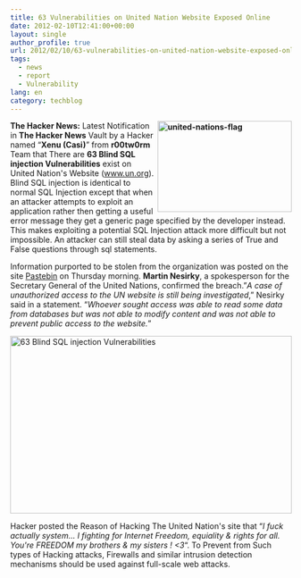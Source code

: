```yaml
---
title: 63 Vulnerabilities on United Nation Website Exposed Online
date: 2012-02-10T12:41:00+00:00
layout: single
author_profile: true
url: 2012/02/10/63-vulnerabilities-on-united-nation-website-exposed-online/
tags:
  - news
  - report
  - Vulnerability
lang: en
category: techblog
---
```

**[<img title="united-nations-flag" border="0" alt="united-nations-flag" align="right" src="http://lh6.ggpht.com/-KS_DVysLDzA/TzUJcv5CgEI/AAAAAAAAEoc/IwtU3GuStLg/united-nations-flag_thumb%25255B1%25255D.gif?imgmax=800" width="240" height="163" />](http://lh3.ggpht.com/-KDug39EvVkE/TzUJaeA0udI/AAAAAAAAEoU/02JfpGZQtwc/s1600-h/united-nations-flag%25255B3%25255D.gif)The Hacker News:** Latest Notification in **The Hacker News** Vault by a Hacker named “**Xenu (Casi)**” from **r00tw0rm** Team that There are **63 Blind SQL injection Vulnerabilities** exist on United Nation's Website (www.un.org). Blind SQL injection is identical to normal SQL Injection except that when an attacker attempts to exploit an application rather then getting a useful error message they get a generic page specified by the developer instead. This makes exploiting a potential SQL Injection attack more difficult but not impossible. An attacker can still steal data by asking a series of True and False questions through sql statements. 

Information purported to be stolen from the organization was posted on the site [Pastebin](http://pastebin.com/ZB4eLVeS) on Thursday morning. **Martin Nesirky**, a spokesperson for the Secretary General of the United Nations, confirmed the breach.”_A case of unauthorized access to the UN website is still being investigated_,” Nesirky said in a statement. “_Whoever sought access was able to read some data from databases but was not able to modify content and was not able to prevent public access to the website._” 

[<img title="63 Blind SQL injection Vulnerabilities" border="0" alt="63 Blind SQL injection Vulnerabilities" src="http://lh5.ggpht.com/-3Nx37RtzoKY/TzUJijEhtPI/AAAAAAAAEos/-L9SsyHfSaw/63%252520Blind%252520SQL%252520injection%252520Vulnerabilities_thumb%25255B1%25255D.png?imgmax=800" width="504" height="318" />](http://lh3.ggpht.com/-085XgrHKijU/TzUJfGCFGAI/AAAAAAAAEok/dKblmttO-hk/s1600-h/63%252520Blind%252520SQL%252520injection%252520Vulnerabilities%25255B3%25255D.png) 

Hacker posted the Reason of Hacking The United Nation's site that “_I fuck actually system&#8230; I fighting for Internet Freedom, equiality & rights for all. You're FREEDOM my brothers & my sisters ! <3_“. To Prevent from Such types of Hacking attacks, Firewalls and similar intrusion detection mechanisms should be used against full-scale web attacks.